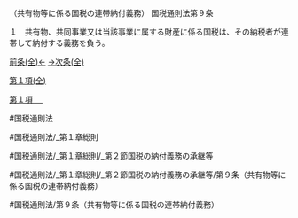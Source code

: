 （共有物等に係る国税の連帯納付義務）
国税通則法第９条

１　共有物、共同事業又は当該事業に属する財産に係る国税は、その納税者が連帯して納付する義務を負う。

[前条(全)←](国税通則法＿＿＿＿＿第８条_.md)    [→次条(全)](国税通則法＿＿＿＿＿第９条の２_.md)

[第１項(全)](国税通則法＿＿＿＿＿第９条第１項_.md)  

[第１項 　 ](国税通則法＿＿＿＿＿第９条第１項.md)  

#国税通則法

#国税通則法/_第１章総則

#国税通則法/_第１章総則/_第２節国税の納付義務の承継等

#国税通則法/_第１章総則/_第２節国税の納付義務の承継等/第９条（共有物等に係る国税の連帯納付義務）

#国税通則法/第９条（共有物等に係る国税の連帯納付義務）


